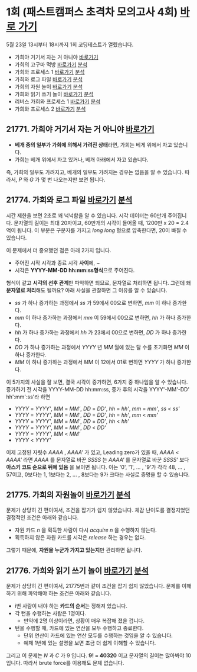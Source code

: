 # 1회 (패스트캠퍼스 초격차 모의고사 4회) [바로 가기](https://www.acmicpc.net/contest/view/644) 
5월 23일 13시부터 18시까지 1회 코딩테스트가 열렸습니다.   

* 가희야 거기서 자는 거 아니야  [바로가기](https://www.acmicpc.net/problem/21771)
* 가희의 고구마 먹방  [바로가기](https://www.acmicpc.net/problem/21772) [분석](https://codingdog.tistory.com/529) 
* 가희와 프로세스 1  [바로가기](https://www.acmicpc.net/problem/21773) [분석](https://codingdog.tistory.com/537) 
* 가희와 로그 파일  [바로가기](https://www.acmicpc.net/problem/21774) [분석](https://codingdog.tistory.com/519) 
* 가희의 자원 놀이  [바로가기](https://www.acmicpc.net/problem/21775) [분석](https://codingdog.tistory.com/666) 
* 가희와 읽기 쓰기 놀이  [바로가기](https://www.acmicpc.net/problem/21776) [분석](https://codingdog.tistory.com/581) 
* 리버스 가희와 프로세스 1  [바로가기](https://www.acmicpc.net/problem/21777) [분석](https://codingdog.tistory.com/626) 
* 가희와 프로세스 2  [바로가기](https://www.acmicpc.net/problem/21778) [분석](https://codingdog.tistory.com/668) 


## 21771. 가희야 거기서 자는 거 아니야 [바로가기](https://www.acmicpc.net/problem/21771)  
* **베개 중의 일부가 가희에 의해서 가려진 상태**라면, 가희는 베게 위에서 자고 있습니다.  
* 가희는 베개 위에서 자고 있거나, 베개 아래에서 자고 있습니다.  

즉, 가희의 일부도 가려지고, 베개의 일부도 가려지는 경우는 없음을 알 수 있습니다. 따라서,  _P_ 와 _G_ 가 몇 번 나오는지만 보면 됩니다.  

## 21774. 가희와 로그 파일 [바로가기](https://www.acmicpc.net/problem/21774)  [분석](https://codingdog.tistory.com/519)
시간 제한을 보면 2초로 꽤 넉넉함을 알 수 있습니다. 시각 데이터는 60만개 주어집니다.  문자열의 길이는 최대 20자이고, 60만개의 시각이 들어올 때, 1200만 x 20 = 2.4억이 됩니다.  이 부분은 구분자를 가지고 _long long_ 형으로 압축한다면, 20이 빠질 수 있습니다.  
  
이 문제에서 더 중요했던 점은 아래 2가지 입니다.  
* 주어진 시작 시각과 종료 시각 **사이**에, ~
* 시각은 **YYYY-MM-DD hh:mm:ss형식**으로 주어진다.
  
형식이 같고 **시각의 선후 관계**만 파악하면 되므로, 문자열로 처리하면 됩니다. 그런데 왜 **문자열로 처리**해도 될까요? 아래 사실을 관찰하면 그 이유를 알 수 있습니다.
* _ss_ 가 하나 증가하는 과정에서 _ss_ 가 59에서 00으로 변하면, _mm_ 이 하나 증가한다.
* _mm_ 이 하나 증가하는 과정에서 _mm_ 이 59에서 00으로 변하면, _hh_ 가 하나 증가한다.
* _hh_ 가 하나 증가하는 과정에서 _hh_ 가 23에서 00으로 변하면, _DD_ 가 하나 증가한다.
* _DD_ 가 하나 증가하는 과정에서 _YYYY_ 년 _MM_ 월에 있는 달 수를 초기화면 _MM_ 이 하나 증가한다.
* _MM_ 이 하나 증가하는 과정에서 _MM_ 이 12에서 01로 변하면 _YYYY_ 가 하나 증가한다.

이 5가지의 사실을 잘 보면, 결국 시각이 증가하면, 6가지 중 하나임을 알 수 있습니다. 증가하기 전 시각을 YYYY-MM-DD hh:mm:ss, 증가 후의 시각을 YYYY'-MM'-DD' hh':mm':ss'라 하면
* _YYYY_ = _YYYY'_, _MM_ = _MM'_, _DD_ = _DD'_, _hh_ = _hh'_, _mm_ = _mm'_, _ss_ < _ss'_
* _YYYY_ = _YYYY'_, _MM_ = _MM'_, _DD_ = _DD'_, _hh_ = _hh'_, _mm_ < _mm'_
* _YYYY_ = _YYYY'_, _MM_ = _MM'_, _DD_ = _DD'_, _hh_ < _hh'_
* _YYYY_ = _YYYY'_, _MM_ = _MM'_, _DD_ < _DD'_
* _YYYY_ = _YYYY'_, _MM_ < _MM'_
* _YYYY_ < _YYYY'_

이제 고정된 자릿수 _AAAA_ , _AAAA'_ 가 있고, Leading zero가 있을 때, _AAAA_ < _AAAA'_ 라면 _AAAA_ 를 문자열로 바꾼 _SSSS_ 는 _AAAA'_ 를 문자열로 바꾼 _SSSS'_ 보다 **아스키 코드 순으로 뒤에 있음** 을 보이면 됩니다.
이는 '0', '1', ... , '9'가 각각 48, ... , 57이고, 0보다는 1, 1보다는 2, ... , 8보다는 9가 크다는 사실로 증명을 할 수 있습니다.

## 21775. 가희의 자원놀이 [바로가기](https://www.acmicpc.net/problem/21775)  [분석](https://codingdog.tistory.com/666)
문제가 상당히 긴 편이여서, 조건을 잡기가 쉽지 않았습니다.  체감 난이도를 결정지었던 결정적인 조건은 아래와 같습니다.
 
* 자원 카드  _n_ 을 획득한 사람이 다시 _acquire  n_ 을 수행하지 않는다.
* 획득하지 않은 자원 카드를 시각은 _release_ 하는 경우는 없다.
  
그렇기 때문에, **자원을 누군가 가지고 있는지**만 관리하면 됩니다. 

## 21776. 가희와 읽기 쓰기 놀이 [바로가기](https://www.acmicpc.net/problem/21776)  [분석](https://codingdog.tistory.com/581) 
문제가 상당히 긴 편이여서, 21775번과 같이 조건을 잡기 쉽지 않았습니다. 문제를 이해하기 위해 파악해야 하는 조건은 아래와 같습니다. 
* i번 사람이 내야 하는 **카드의 순서**는 정해져 있습니다.
* 각 턴을 수행하는 사람은 1명이다.
  * 만약에 2명 이상이라면, 상황이 매우 복잡해 졌을 겁니다.
* 턴을 수행할 때, 카드에 있는 연산을 모두 수행하고 종료한다.
  * 단위 연산이 카드에 있는 연산 모두를 수행하는 것임을 알 수 있습니다.
  * 예제 1번에 있는 설명을 보면 조금 더 쉽게 이해할 수 있습니다.
  
그리고 이 문제는 _N_ 과 _C_ 가 9 입니다. **9! = 40320** 이고 문자열의 길이는 많아봐야 10입니다. 따라서 brute force를 이용해도 문제 없습니다. 
